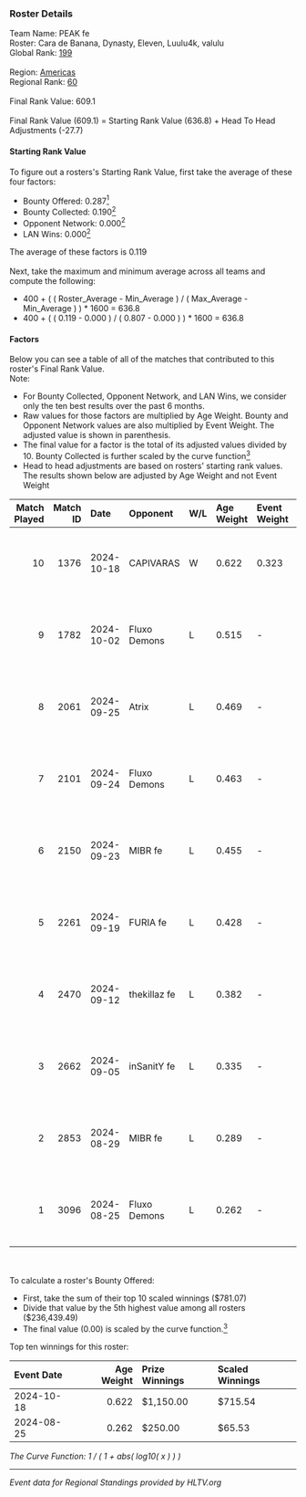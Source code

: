 ### Roster Details<br />
Team Name: PEAK fe<br />
Roster: Cara de Banana, Dynasty, Eleven, Luulu4k, valulu<br />
Global Rank: [199](../../standings_global_2025_01_13.md)<br />
<br />
Region: [Americas]( ../../standings_americas_2025_01_13.md)<br />
Regional Rank: [60]( ../../standings_americas_2025_01_13.md)<br />
<br />
Final Rank Value:  609.1<br />
<br />
Final Rank Value (609.1) = Starting Rank Value (636.8) + Head To Head Adjustments (-27.7)<br />

#### Starting Rank Value<br />
To figure out a rosters's Starting Rank Value, first take the average of these four factors:<br />
- Bounty Offered: 0.287[<sup>1</sup>](#table2)
- Bounty Collected: 0.190[<sup>2</sup>](#table1)
- Opponent Network: 0.000[<sup>2</sup>](#table1)
- LAN Wins: 0.000[<sup>2</sup>](#table1)

The average of these factors is 0.119<br />
<br />
Next, take the maximum and minimum average across all teams and compute the following:<br />
- 400 + ( ( Roster_Average - Min_Average ) / ( Max_Average - Min_Average ) ) * 1600 = 636.8
- 400 + ( ( 0.119 - 0.000 ) / ( 0.807 - 0.000 ) ) * 1600 = 636.8


#### Factors<br />
Below you can see a table of all of the matches that contributed to this roster's Final Rank Value.<br />
Note:<br />

- For Bounty Collected, Opponent Network, and LAN Wins, we consider only the ten best results over the past 6 months.
- Raw values for those factors are multiplied by Age Weight. Bounty and Opponent Network values are also multiplied by Event Weight. The adjusted value is shown in parenthesis.
- The final value for a factor is the total of its adjusted values divided by 10. Bounty Collected is further scaled by the curve function[<sup>3</sup>](#curveFunction)
- Head to head adjustments are based on rosters' starting rank values. The results shown below are adjusted by Age Weight and not Event Weight
<span id="table1"></span><br />


| Match Played | Match ID | Date       | Opponent     | W/L | Age Weight | Event Weight | Bounty Collected | Opponent Network | LAN Wins  | H2H Adj. | Roster                                           |
| -: | -: | :- | :- | :- | :- | :- | :- | :- | :- | -: | :- |
|           10 |     1376 | 2024-10-18 | CAPIVARAS    | W   | 0.622      | 0.323        | 0.003 (0.001)    | 0.000 (0.000)    | 0 (0.000) |     7.36 | Cara de Banana, Dynasty, Eleven, Luulu4k, valulu |
|            9 |     1782 | 2024-10-02 | Fluxo Demons | L   | 0.515      | -            | -                | -                | -         |    -3.18 | Cara de Banana, Dynasty, Eleven, Luulu4k, valulu |
|            8 |     2061 | 2024-09-25 | Atrix        | L   | 0.469      | -            | -                | -                | -         |    -5.98 | Cara de Banana, Dynasty, Eleven, Luulu4k, valulu |
|            7 |     2101 | 2024-09-24 | Fluxo Demons | L   | 0.463      | -            | -                | -                | -         |    -3.08 | Cara de Banana, Dynasty, Eleven, Luulu4k, valulu |
|            6 |     2150 | 2024-09-23 | MIBR fe      | L   | 0.455      | -            | -                | -                | -         |    -5.87 | Cara de Banana, Dynasty, Eleven, Luulu4k, valulu |
|            5 |     2261 | 2024-09-19 | FURIA fe     | L   | 0.428      | -            | -                | -                | -         |    -0.40 | Cara de Banana, Dynasty, Eleven, Luulu4k, valulu |
|            4 |     2470 | 2024-09-12 | thekillaz fe | L   | 0.382      | -            | -                | -                | -         |    -5.64 | Cara de Banana, Dynasty, Eleven, Luulu4k, valulu |
|            3 |     2662 | 2024-09-05 | inSanitY fe  | L   | 0.335      | -            | -                | -                | -         |    -4.98 | Cara de Banana, Dynasty, Eleven, Luulu4k, valulu |
|            2 |     2853 | 2024-08-29 | MIBR fe      | L   | 0.289      | -            | -                | -                | -         |    -3.92 | Cara de Banana, Dynasty, Eleven, Luulu4k, valulu |
|            1 |     3096 | 2024-08-25 | Fluxo Demons | L   | 0.262      | -            | -                | -                | -         |    -1.96 | Cara de Banana, Dynasty, Eleven, Luulu4k, valulu |

<br />
<span id="table2"></span><br />
To calculate a roster's Bounty Offered:<br />

- First, take the sum of their top 10 scaled winnings ($781.07)
- Divide that value by the 5th highest value among all rosters ($236,439.49)
- The final value (0.00) is scaled by the curve function.[<sup>3</sup>](#curveFunction)

Top ten winnings for this roster:<br />

| Event Date | Age Weight | Prize Winnings | Scaled Winnings |
| :- | -: | :- | :- |
| 2024-10-18 |      0.622 | $1,150.00      | $715.54         |
| 2024-08-25 |      0.262 | $250.00        | $65.53          |


<span id="curveFunction"></span>_The Curve Function: 1 / ( 1 + abs( log10( x ) ) )_<br />

---
_Event data for Regional Standings provided by HLTV.org_<br />
